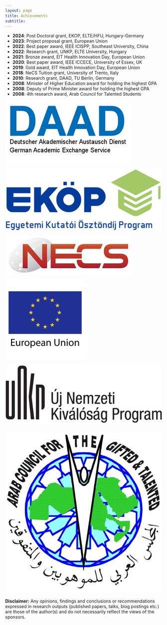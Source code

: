 ```yaml
---
layout: page
title: Achievements
subtitle: 
---
```


- **2024**: Post Doctoral grant, EKOP, ELTE/HFU, Hungary-Germany  
- **2023**: Project proposal grant, European Union  
- **2022**: Best paper award, IEEE ICISPP, Southeast University, China  
- **2022**: Research grant, UNKP, ELTE University, Hungary  
- **2021**: Bronze award, EIT Health Innovation Day, European Union  
- **2020**: Best paper award, IEEE ICCECE, University of Essex, UK  
- **2019**: Gold award, EIT Health Innovation Day, European Union  
- **2018**: NeCS Tuition grant, University of Trento, Italy  
- **2010**: Research grant, DAAD, TU Berlin, Germany  
- **2008**: Minister of Higher Education award for holding the highest GPA  
- **2008**: Deputy of Prime Minister award for holding the highest GPA  
- **2008**: 4th research award, Arab Council for Talented Students  

<!-- Image: DAAD (150x150) -->
![DAAD](/assets/img/DAAD.png)

<!-- Image: EKOP (150x150) -->
![EKOP](/assets/img/ekop.png)

<!-- Image: NeCS (150x150) -->
![NeCS](/assets/img/necs.jpg)

<!-- Image: European Union (150x150) -->
![European Union](/assets/img/eu.png)

<!-- Image: ÚNKP (150x150) -->
![ÚNKP](/assets/img/unkp.png)

<!-- Image: Arab Council (150x150) -->
![Arab Council](/assets/img/ac.jpg)
---

**Disclaimer:** Any opinions, findings and conclusions or recommendations expressed in research outputs (published papers, talks, blog postings etc.) are those of the author(s) and do not necessarily reflect the views of the sponsors.
